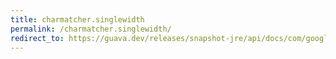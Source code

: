 ```yaml
---
title: charmatcher.singlewidth
permalink: /charmatcher.singlewidth/
redirect_to: https://guava.dev/releases/snapshot-jre/api/docs/com/google/common/base/CharMatcher.html#singleWidth--
---
```

